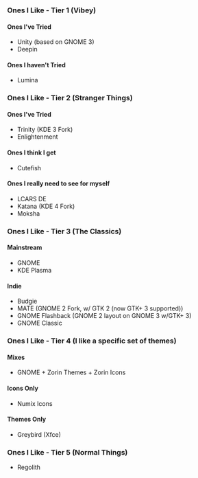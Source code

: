 ### Ones I Like - Tier 1 (Vibey)
#### Ones I've Tried
- Unity (based on GNOME 3)
- Deepin
#### Ones I haven't Tried
- Lumina
### Ones I Like - Tier 2 (Stranger Things)
#### Ones I've Tried
- Trinity (KDE 3 Fork)
- Enlightenment
#### Ones I think I get
- Cutefish
#### Ones I really need to see for myself
- LCARS DE
- Katana (KDE 4 Fork)
- Moksha
### Ones I Like - Tier 3 (The Classics)
#### Mainstream
- GNOME
- KDE Plasma
#### Indie
- Budgie
- MATE (GNOME 2 Fork, w/ GTK 2 (now GTK+ 3 supported))
- GNOME Flashback (GNOME 2 layout on GNOME 3 w/GTK+ 3)
- GNOME Classic
### Ones I Like - Tier 4 (I like a specific set of themes)
#### Mixes
- GNOME + Zorin Themes + Zorin Icons
#### Icons Only
- Numix Icons
#### Themes Only
- Greybird (Xfce)
### Ones I Like - Tier 5 (Normal Things)
- Regolith
